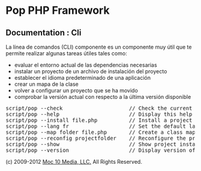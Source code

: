 Pop PHP Framework
=================

Documentation : Cli
-------------------

La línea de comandos (CLI) componente es un componente muy útil que te permite realizar algunas tareas útiles tales como:

* evaluar el entorno actual de las dependencias necesarias
* instalar un proyecto de un archivo de instalación del proyecto
* establecer el idioma predeterminado de una aplicación
* crear un mapa de la clase
* volver a configurar un proyecto que se ha movido
* comprobar la versión actual con respecto a la última versión disponible

<pre>
script/pop --check                     // Check the current configuration for required dependencies
script/pop --help                      // Display this help
script/pop --install file.php          // Install a project based on the install file specified
script/pop --lang fr                   // Set the default language for the project
script/pop --map folder file.php       // Create a class map file from the source folder and save to the output file
script/pop --reconfig projectfolder    // Reconfigure the project based on the new location of the project
script/pop --show                      // Show project install instructions
script/pop --version                   // Display version of Pop PHP Framework and latest available
</pre>

(c) 2009-2012 [Moc 10 Media, LLC.](http://www.moc10media.com) All Rights Reserved.
